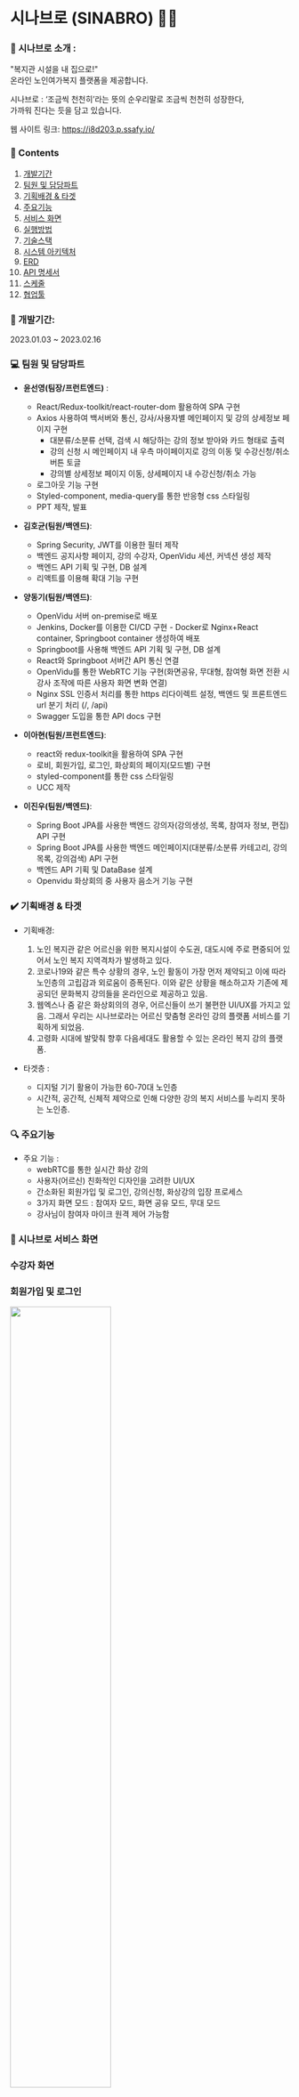 # 시나브로 (SINABRO) 👵👴

### 🎤 시나브로 소개 : 
"복지관 시설을 내 집으로!"  <br/>
온라인 노인여가복지 플랫폼을 제공합니다. <br/>

시나브로 : ‘조금씩 천천히’라는 뜻의 순우리말로 조금씩 천천히 성장한다,<br/> 가까워 진다는 듯을 담고 있습니다. <br/>

웹 사이트 링크: https://i8d203.p.ssafy.io/ 


### 📃 Contents  
1. [개발기간](#개발기간) <br/> 
2. [팀원 및 담당파트](#team) <br/>
3. [기획배경 & 타겟](#target-people) <br/>
4. [주요기능](#main-function) <br/>
5. [서비스 화면](#service) <br/>
6. [실행방법](#how-to-run) <br/>
7. [기술스택](#stack) <br/>
8. [시스템 아키텍처](#tech-architecture) <br/>
9. [ERD ](#erd) <br/> 
10. [API 명세서](#api) <br/>
11. [스케줄](#schedule) <br/>
12. [협업툴](#cooperation-tool) <br/>

### 📆 개발기간: 
<p> 2023.01.03 ~ 2023.02.16 </p>

### 💻 팀원 및 담당파트 
- **윤선영(팀장/프런트엔드)** : 
    - React/Redux-toolkit/react-router-dom 활용하여 SPA 구현
    - Axios 사용하여 백서버와 통신, 강사/사용자별 메인페이지 및 강의 상세정보 페이지 구현
        - 대분류/소분류 선택, 검색 시 해당하는 강의 정보 받아와 카드 형태로 출력
        - 강의 신청 시 메인페이지 내 우측 마이페이지로 강의 이동 및 수강신청/취소 버튼 토글
        - 강의별 상세정보 페이지 이동, 상세페이지 내 수강신청/취소 가능
    - 로그아웃 기능 구현
    - Styled-component, media-query를 통한 반응형 css 스타일링
    - PPT 제작, 발표 
- **김호균(팀원/백엔드)**:
    - Spring Security, JWT를 이용한 필터 제작
    - 백엔드 공지사항 페이지, 강의 수강자, OpenVidu 세션, 커넥션 생성 제작
    - 백엔드 API 기획 및 구현, DB 설계
    - 리액트를 이용해 확대 기능 구현
- **양동기(팀원/백엔드)**: 
    - OpenVidu 서버 on-premise로 배포
    - Jenkins, Docker를 이용한 CI/CD 구현 - Docker로 Nginx+React container, Springboot container 생성하여 배포
    - Springboot를 사용해 백엔드 API 기획 및 구현, DB 설계
    - React와 Springboot 서버간 API 통신 연결
    - OpenVidu를 통한 WebRTC 기능 구현(화면공유, 무대형, 참여형 화면 전환 시 강사 조작에 따른 사용자 화면 변화 연결)
    - Nginx SSL 인증서 처리를 통한 https 리다이렉트 설정, 백엔드 및 프론트엔드 url 분기 처리 (/, /api)
    - Swagger 도입을 통한 API docs 구현

- **이아현(팀원/프런트엔드)**: 
    - react와 redux-toolkit을 활용하여 SPA 구현
    - 로비, 회원가입, 로그인, 화상회의 페이지(모드별) 구현  
    - styled-component를 통한 css 스타일링
    - UCC 제작
- **이진우(팀원/백엔드)**: 
    - Spring Boot JPA를 사용한 백엔드 강의자(강의생성, 목록, 참여자 정보, 편집) API 구현
    - Spring Boot JPA를 사용한 백엔드 메인페이지(대분류/소분류 카테고리, 강의목록, 강의검색) API 구현
    - 백엔드 API 기획 및 DataBase 설계 
    - Openvidu 화상회의 중 사용자 음소거 기능 구현


### ✔️ 기획배경 & 타겟 
- 기획배경:
    1. 노인 복지관 같은 어르신을 위한 복지시설이 수도권, 대도시에 주로 편중되어 있어서 노인 복지 지역격차가 발생하고 있다.
    2. 코로나19와 같은 특수 상황의 경우, 노인 활동이 가장 먼저 제약되고 이에 따라 노인층의 고립감과 외로움이 증폭된다. 이와 같은 상황을 해소하고자 기존에 제공되던 문화복지 강의들을 온라인으로 제공하고 있음.
    3. 웹엑스나 줌 같은 화상회의의 경우, 어르신들이 쓰기 불편한 UI/UX를 가지고 있음. 그래서 우리는 시나브로라는 어르신 맞춤형 온라인 강의 플랫폼 서비스를 기획하게 되었음.  
    4. 고령화 시대에 발맞춰 향후 다음세대도 활용할 수 있는 온라인 복지 강의 플랫폼. 
    
- 타겟층 : 
    - 디지털 기기 활용이 가능한 60-70대 노인층
    - 시간적, 공간적, 신체적 제약으로 인해 다양한 강의 복지 서비스를 누리지 못하는 노인층. 

### 🔍 주요기능 
- 주요 기능 : 
    - webRTC를 통한 실시간 화상 강의
    - 사용자(어르신) 친화적인 디자인을 고려한 UI/UX 
    - 간소화된 회원가입 및 로그인, 강의신청, 화상강의 입장 프로세스
    - 3가지 화면 모드 : 참여자 모드, 화면 공유 모드, 무대 모드
    - 강사님이 참여자 마이크 원격 제어 가능함


### 👀 시나브로 서비스 화면
<h3> 수강자 화면 <h3>
<p> 회원가입 및 로그인 </p>
<img src="./imgs/첫페이지.PNG" width="60%"> 
<img src="./imgs/회원가입1.PNG" width="60%"> 
<img src="./imgs/회원가입2.PNG" width="60%"> 
<img src="./imgs/회원가입3.jpg" width="60%"> 
<img src="./imgs/회원가입4.PNG" width="60%"> 
<img src="./imgs/회원가입5.PNG" width="60%"> 
<img src="./imgs/회원가입6.PNG" width="60%"> 
<img src="./imgs/로그인.PNG" width="60%">
<p> 메인페이지 <p/>
<img src="./imgs/메인1.PNG" width="60%">
<p> 수강신청<p/>
<img src="./imgs/수강신청1.PNG" width="60%"> 
<p> 나의배움터 확인<p/>
<img src="./imgs/수강신청.jpg" width="60%"> 
<p> 대분류/소분류 카테고리별 강의 검색<p/>
<img src="./imgs/소분류카테고리.png" width="60%"> 
<p> 강의 검색 결과 <p/>
<img src="./imgs/검색결과.PNG" width="60%"> 
<p> 강의 입장 <p/>
<img src="./imgs/수강신청.jpg" width="60%"> 
<p> 마이크 및 비디오 켜기/끄기 <p/>
<img src="./imgs/강의입장.PNG" width="60%"> 
<p> 돋보기 기능 <p/>
<img src="./imgs/돋보기.PNG" width="60%"> 


<h3> 강의자 화면 </h3>
<p> 강의자 메인페이지<p/>
<img src="./imgs/강사메인.png" width="60%"> 
<p> 강의자 강의화면<p/>
<img src="./imgs/강사강의화면.png" width="60%"> 
<p> 화면공유시 화면<p/>
<img src="./imgs/화면공유.png" width="60%"> 
<p> 참여형 화면<p/>
<img src="./imgs/참여형.png" width="60%">
<p> 전체음소거 기능 <p/>
<img src="./imgs/전체음소거.png" width="60%"> 

### ✨ 실행방법
- 포팅 매뉴얼 참조 

### 📚 기술스택
- Front-End:
    - React
    - reduxjs/toolkit 
    - styled-components
- Backend
    - Database: Mysql
    - Web: Springboot
    - Library: Spring JPA, Spring Security, OpenVidu
- CI/CD
    - Docker
    - Jenkins
- Web Service 
    - AWS EC2
    - Nginx

### 🔨 시스템 아키텍처
![시스템아키텍처](./imgs/시스템아키텍처.PNG)

### 🎨 ERD 
![ERD](./imgs/ERD.png)

### 💡 API 명세서
![API문서](./imgs/API문서.PNG)

### 🗓️ 스케줄(간트차트)
![간트차트](./imgs/간트차트.png)

### 💪 협업툴 
- Notion 
- Jira
- GitLab
- Figma
- MatterMost

